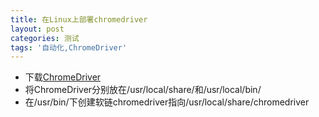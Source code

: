 ```yaml
---
title: 在Linux上部署chromedriver
layout: post
categories: 测试
tags: '自动化,ChromeDriver'
---
```

* 下载[ChromeDriver](https://sites.google.com/a/chromium.org/chromedriver/downloads)
* 将ChromeDriver分别放在/usr/local/share/和/usr/local/bin/
* 在/usr/bin/下创建软链chromedriver指向/usr/local/share/chromedriver
